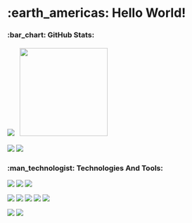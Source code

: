 <h1>:earth_americas: Hello World!</h1>
<h3>:bar_chart: GitHub Stats:
<div><br>
<img  src ="https://awesome-github-stats.azurewebsites.net/user-stats/viniciusFUU?theme=midnight-purple&background=151515&cardType=level-alternate"/>
 &nbsp; 
<img height="200" src = "https://github-readme-stats.vercel.app/api/top-langs/?username=viniciusFUU&theme=dark&title_color=6E33B5&text_color=ffffff&border_color=E4E2E2&icon_color=6E33B5&layout=compact" />
</div>
<!-- </h3> 
 <a href="https://www.leagueoflegends.com/pt-br/champions/thresh/"><img width="240px" align="right" src="https://media.giphy.com/media/YHkrDaZ59oqRC7CLiV/giphy.gif" /></a>
<h3>:iphone: Social:</h3> -->
<p>
  <a href="https://www.linkedin.com/in/viniciusvasm/"><img src="https://img.shields.io/badge/LinkedIn-151515?style=for-the-badge&logo=linkedin&logoColor=602D9B"/></a>
  <a href="https://mail.google.com/mail/u/0/?fs=1&to=vaugusto479@gmail.com&su=&body=&bcc=&tf=cm"><img src="https://img.shields.io/badge/Gmail-151515?style=for-the-badge&logo=gmail&logoColor=602D9B"/></a>

 </p>
<h3>:man_technologist: Technologies And Tools:</h3>
<p>

   <a href="https://developer.mozilla.org/pt-BR/docs/Web/HTML"><img src="https://img.shields.io/badge/HTML5-151515?style=for-the-badge&logo=html5&logoColor=602D9B"/></a>
   <a href="https://developer.mozilla.org/pt-BR/docs/Web/CSS"><img src="https://img.shields.io/badge/CSS3-151515?style=for-the-badge&logo=css3&logoColor=602D9B"/></a>
    <a href="https://developer.mozilla.org/pt-BR/docs/Web/JavaScript"><img src="https://img.shields.io/badge/JavaScript-151515?style=for-the-badge&logo=javascript&logoColor=602D9B"/></a><br>
 
   <a href="https://flask.palletsprojects.com/en/2.0.x/"><img src="https://img.shields.io/badge/Flask-151515?style=for-the-badge&logo=flask&logoColor=602D9B"/></a>
   <a href="https://www.python.org/"><img src="https://img.shields.io/badge/Python-151515?style=for-the-badge&logo=python&logoColor=602D9B"/></a>
   <a href="https://docs.oracle.com/en/java/"><img src="https://img.shields.io/badge/Java-151515?style=for-the-badge&logo=java&logoColor=602D9B"/></a>
   <a href="https://www.postgresql.org/docs/"><img src="https://img.shields.io/badge/Postgresql-151515?style=for-the-badge&logo=postgresql&logoColor=602D9B"/></a>
   <a href="https://www.mysql.com/"><img src="https://img.shields.io/badge/MySQL-151515?style=for-the-badge&logo=mysql&logoColor=602D9B"/></a>
   <br>
 
   <a href="https://nodejs.org/pt-br/"><img src="https://img.shields.io/badge/Node.js-151515?style=for-the-badge&logo=nodedotjs&logoColor=602D9B"/></a>
   <a href="https://pt-br.reactjs.org"><img src="https://img.shields.io/badge/React-151515?style=for-the-badge&logo=react&logoColor=602D9B"/></a>
 

 
 
 
 
   <!-- <a href="https://devcenter.heroku.com/"><imgsrc="https://img.shields.io/badge/Heroku-151515?style=for-the-badge&logo=heroku&logoColor=602D9B"/></a> -->
<p>
